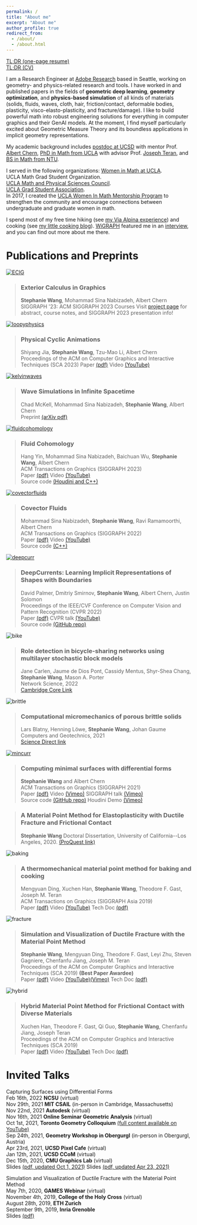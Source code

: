 ```yaml
---
permalink: /
title: "About me"
excerpt: "About me"
author_profile: true
redirect_from: 
  - /about/
  - /about.html
---
```


<!-- ![banner](/images/Banner2023Dec.gif) -->

[TL;DR (one-page resume)](/files/Resume_Stephanie_Wang.pdf)   
[TL;DR (CV)](/files/CV_Stephanie_Wang.pdf)  

I am a Research Engineer at [Adobe Research](https://research.adobe.com/) based in Seattle, working on geometry- and physics-related research and tools. I have worked in and published papers in the fields of **geometric deep learning**, **geometry optimization**, and **physics-based simulation** of all kinds of materials (solids, fluids, waves, cloth, hair, friction/contact, deformable bodies, plasticity, visco-elasto-plasticity, and fracture/damage). I like to build powerful math into robust engineering solutions for everything in computer graphics and their GenAI models. At the moment, I find myself particularly excited about Geometric Measure Theory and its boundless applications in implicit geometry representations.   

My academic background includes [postdoc at UCSD](https://cse.ucsd.edu/) with mentor Prof. [Albert Chern](https://cseweb.ucsd.edu/~alchern/), [PhD in Math from UCLA](https://www.math.ucla.edu/research/cam) with advisor Prof. [Joseph Teran](https://www.math.ucla.edu/~jteran/), and [BS in Math from NTU](http://www.math.ntu.edu.tw/en/).   

I served in the following organizations:
[Women in Math at UCLA](https://www.math.ucla.edu/grad/women-in-math).  
UCLA Math Grad Student Organization.  
[UCLA Math and Physical Sciences Council](https://www.math.ucla.edu/~mpsc/math/).  
[UCLA Grad Student Association](https://gsa.asucla.ucla.edu/).  
In 2017, I created the [UCLA Women In Math Mentorship Program](https://www.math.ucla.edu/grad/women-in-math-mentorship-program) to strengthen the community and encourage connections between undergraduate and graduate women in math.  

I spend most of my free time hiking (see [my Via Alpina experience](/MyViaAlpinaGreenExperience/)) and cooking (see [my little cooking blog](/cooking/)). 
[WiGRAPH](https://www.wigraph.org/) featured me in an [interview](https://www.wigraph.org/post-postdocs.html), and you can find out more about me there.


Publications and Preprints
======

[![ECIG](/images/ECIG_cover.png)](/ECIG/)
> ### Exterior Calculus in Graphics  
> **Stephanie Wang**, Mohammad Sina Nabizadeh, Albert Chern  
> SIGGRAPH '23: ACM SIGGRAPH 2023 Courses
> Visit [project page](/ECIG/) for abstract, course notes, and SIGGRAPH 2023 presentation info!

[![loopyphysics](/images/loopy_cover.png)](https://shiyang-jia.com/physical_cyclic_animations/)
> ### Physical Cyclic Animations  
> Shiyang Jia, **Stephanie Wang**, Tzu-Mao Li, Albert Chern  
> Proceedings of the ACM on Computer Graphics and Interactive Techniques (SCA 2023)
> Paper [(pdf)](https://shiyang-jia.com/physical_cyclic_animations/paper.pdf) Video [(YouTube)](https://www.youtube.com/watch?v=y-cW0uWe68s&feature=youtu.be) 

[![kelvinwaves](/images/kelvinwaves_cover.png)](https://arxiv.org/abs/2305.08033)
> ### Wave Simulations in Infinite Spacetime  
> Chad McKell, Mohammad Sina Nabizadeh, **Stephanie Wang**, Albert Chern  
> Preprint [(arXiv pdf)](https://arxiv.org/abs/2305.08033) 

[![fluidcohomology](/images/fluidcohomology_cover.png)](https://yhesper.github.io/fc23/fc23.html)
> ### Fluid Cohomology  
> Hang Yin, Mohammad Sina Nabizadeh, Baichuan Wu, **Stephanie Wang**, Albert Chern  
> ACM Transactions on Graphics (SIGGRAPH 2023)  
> Paper [(pdf)](https://yhesper.github.io/fc23/Fluid_Cohomology_Final.pdf) Video [(YouTube)](https://www.youtube.com/watch?v=eY8RUi5mrhc&embeds_referring_euri=https%3A%2F%2Fyhesper.github.io%2F&source_ve_path=MjM4NTE&feature=emb_title&themeRefresh=1)  
> Source code [(Houdini and C++)](https://cseweb.ucsd.edu/~alchern/projects/FluidCohomology/code.zip)  

[![covectorfluids](/images/covectorfluids_cover.jpeg)](https://cseweb.ucsd.edu/~viscomp/projects/SIG22CovectorFluids/)
> ### Covector Fluids
> Mohammad Sina Nabizadeh, **Stephanie Wang**, Ravi Ramamoorthi, Albert Chern  
> ACM Transactions on Graphics (SIGGRAPH 2022)  
> Paper [(pdf)](https://cseweb.ucsd.edu/~viscomp/projects/SIG22CovectorFluids/paper/CovectorFluids.pdf) Video [(YouTube)](https://www.youtube.com/watch?v=jM1FNiVYofI&feature=emb_title)  
> Source code [(C++)](https://cseweb.ucsd.edu/~viscomp/projects/SIG22CovectorFluids/paper/CovectorFluids_code.zip)

[![deepcurr](/images/hands_latent.gif)](https://people.csail.mit.edu/smirnov/deep-currents/)
> ### DeepCurrents: Learning Implicit Representations of Shapes with Boundaries
> David Palmer, Dmitriy Smirnov, **Stephanie Wang**, Albert Chern, Justin Solomon  
> Proceedings of the IEEE/CVF Conference on Computer Vision and Pattern Recognition (CVPR 2022)  
> Paper [(pdf)](https://openaccess.thecvf.com/content/CVPR2022/papers/Palmer_DeepCurrents_Learning_Implicit_Representations_of_Shapes_With_Boundaries_CVPR_2022_paper.pdf) CVPR talk [(YouTube)](https://www.youtube.com/watch?v=OhJC3rtzeoU)  
> Source code [(GitHub repo)](https://github.com/dmsm/DeepCurrents)

![bike](/images/bike_cover.png)
> ### Role detection in bicycle-sharing networks using multilayer stochastic block models
> Jane Carlen, Jaume de Dios Pont, Cassidy Mentus, Shyr-Shea Chang, **Stephanie Wang**, Mason A. Porter  
> Network Science, 2022  
> [Cambridge Core Link](https://www.cambridge.org/core/journals/network-science/article/role-detection-in-bicyclesharing-networks-using-multilayer-stochastic-block-models/5D73728650C5C3E2DB9455FCDF46F0E2)

![brittle](/images/brittle_cover.jpg)
> ### Computational micromechanics of porous brittle solids
> Lars Blatny, Henning Löwe, **Stephanie Wang**, Johan Gaume  
> Computers and Geotechnics, 2021  
> [Science Direct link](https://www.sciencedirect.com/science/article/pii/S0266352X21002822)

[![mincurr](/images/mincurr_cover.jpg)](https://cseweb.ucsd.edu/~alchern/projects/MinimalCurrent/)
> ### Computing minimal surfaces with differential forms
> **Stephanie Wang** and Albert Chern  
> ACM Transactions on Graphics (SIGGRAPH 2021)  
> Paper [(pdf)](files/mincurr_paper.pdf) Video [(Vimeo)](https://vimeo.com/542904902) SIGGRAPH talk [(Vimeo)](https://vimeo.com/558315135)  
> Source code [(GitHub repo)](https://github.com/evastgh/Minimal_Current) Houdini Demo [(Vimeo)](https://vimeo.com/543382749)

> ### A Material Point Method for Elastoplasticity with Ductile Fracture and Frictional Contact
> **Stephanie Wang**
> Doctoral Dissertation, University of California--Los Angeles, 2020.
> [(ProQuest link)](https://www.proquest.com/docview/2389768700?pq-origsite=gscholar&fromopenview=true)

![baking](/images/baking_cover.png)
> ### A thermomechanical material point method for baking and cooking
> Mengyuan Ding, Xuchen Han, **Stephanie Wang**, Theodore F. Gast, Joseph M. Teran  
> ACM Transactions on Graphics (SIGGRAPH Asia 2019)  
> Paper [(pdf)](files/baking_paper.pdf) Video [(YouTube)](https://www.youtube.com/watch?v=iBpolaB4DqA) Tech Doc [(pdf)](files/baking_tech_doc.pdf)

![fracture](/images/fracture_cover.png)
> ### Simulation and Visualization of Ductile Fracture with the Material Point Method
> **Stephanie Wang**, Mengyuan Ding, Theodore F. Gast, Leyi Zhu, Steven Gagniere, Chenfanfu Jiang, Joseph M. Teran  
> Proceedings of the ACM on Computer Graphics and Interactive Techniques (SCA 2019) **(Best Paper Awardee)**  
> Paper [(pdf)](files/fracture_paper.pdf) Video [(YouTube)](https://www.youtube.com/watch?v=JsHeG0nk7JU)[(Vimeo)](https://vimeo.com/353779419) Tech Doc [(pdf)](files/fracture_tech_doc.pdf)

![hybrid](/images/hybrid_cover.png)
> ### Hybrid Material Point Method for Frictional Contact with Diverse Materials
> Xuchen Han, Theodore F. Gast, Qi Guo, **Stephanie Wang**, Chenfanfu Jiang, Joseph Teran  
> Proceedings of the ACM on Computer Graphics and Interactive Techniques (SCA 2019)  
> Paper [(pdf)](files/hybrid_mpm_paper.pdf) Video [(YouTube)](https://www.youtube.com/watch?v=OQLYHusPAfw) Tech Doc [(pdf)](files/hybrid_tech_doc.pdf)


Invited Talks
======

Capturing Surfaces using Differential Forms  
Feb 16th, 2022 **NCSU** (virtual)  
Nov 29th, 2021 **MIT CSAIL** (in-person in Cambridge, Massachusetts)  
Nov 22nd, 2021 **Autodesk** (virtual)  
Nov 16th, 2021 **Online Seminar Geometric Analysis** (virtual)  
Oct 1st, 2021, **Toronto Geometry Colloquium** [(full content available on YouTube)](https://www.youtube.com/watch?v=EKnPi7R3P2M)  
Sep 24th, 2021, **Geometry Workshop in Obergurgl**  (in-person in Obergurgl, Austria)  
Apr 23rd, 2021, **UCSD Pixel Cafe** (virtual)  
Jan 12th, 2021, **UCSD CCoM** (virtual)  
Dec 15th, 2020, **CMU Graphics Lab** (virtual)   
Slides [(pdf, updated Oct 1, 2021)](files/slides_20211001_Obergurgl.pdf)
Slides [(pdf, updated Apr 23, 2021)](files/slides_20210423_PixelCafe.pdf)  

Simulation and Visualization of Ductile Fracture with the Material Point Method  
May 7th, 2020, **GAMES Webinar** (virtual)  
November 4th, 2019, **College of the Holy Cross** (virtual)  
August 28th, 2019, **ETH Zurich**  
September 9th, 2019, **Inria Grenoble**  
Slides [(pdf)](files/slides_20190828_ETHZ.pdf)


